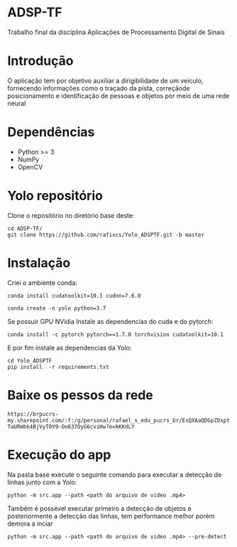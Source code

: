 # ADSP-TF
Trabalho final da disciplina Aplicações de Processamento Digital de Sinais

# Introdução
O aplicação tem por objetivo auxiliar a dirigibilidade de um veículo, fornecendo informações como o traçado da pista, correçãode posicionamento e identificação de pessoas e objetos por meio de uma rede neural

# Dependências
* Python >= 3
* NumPy
* OpenCV 

# Yolo repositório
Clone o repositório no diretório base deste:

```
cd ADSP-TF/
git clone https://github.com/rafixcs/Yolo_ADSPTF.git -b master
```

# Instalação
Criei o ambiente conda:

``` 
conda install cudatoolkit=10.1 cudnn=7.6.0

conda create -n yolo python=3.7 
```

Se possuir GPU NVidia Instale as dependencias do cuda e do pytorch:

``` conda install -c pytorch pytorch==1.7.0 torchvision cudatoolkit=10.1 ```

E por fim instale as dependencias da Yolo:

```
cd Yolo_ADSPTF
pip install  -r requirements.txt
```

# Baixe os pessos da rede

`https://brpucrs-my.sharepoint.com/:f:/g/personal/rafael_s_edu_pucrs_br/EsQXAaQDGpZDsptTaURmbk4BjVyT0V9-Oo637OyG6cviHw?e=kKKdLY`

# Execução do app

Na pasta base execute o seguinte comando para executar a detecção de linhas junto com a Yolo:

``` python -m src.app --path <path do arquivo de video .mp4> ```

Também é possével executar primeiro a detecção de objetos e posteriormente a detecção das linhas, tem performance melhor porém demora a inciar

``` python -m src.app --path <path do arquivo de video .mp4> --pre-detect ```



